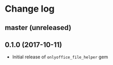 # Change log

## master (unreleased)

## 0.1.0 (2017-10-11)
* Initial release of `onlyoffice_file_helper` gem